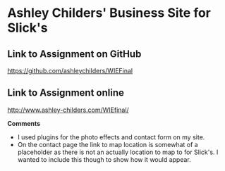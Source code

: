# Ashley Childers' Business Site for Slick's

## Link to Assignment on GitHub
https://github.com/ashleychilders/WIEFinal

## Link to Assignment online
http://www.ashley-childers.com/WIEfinal/

**Comments**

- I used plugins for the photo effects and contact form on my site.
- On the contact page the link to map location is somewhat of a placeholder as there is not an actually location to map to for Slick's. I wanted to include this though to show how it would appear.
